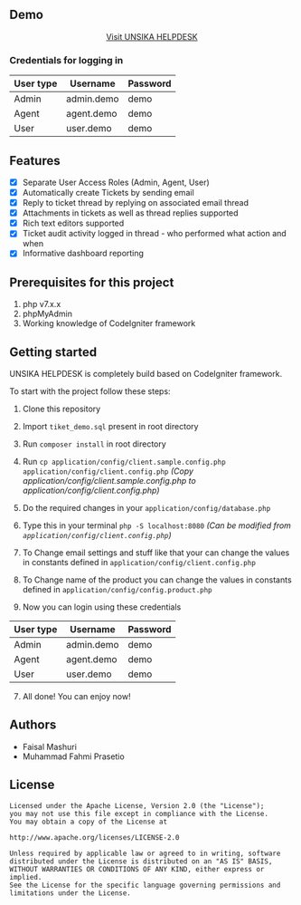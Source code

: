 ## Demo

<div align="center"><a href="http://helpdesktik.unsika.ac.id/">Visit UNSIKA HELPDESK</a></div>

### Credentials for logging in

| User type | Username   | Password |
| --------- | ---------- | -------- |
| Admin     | admin.demo | demo     |
| Agent     | agent.demo | demo     |
| User      | user.demo  | demo     |

## Features

- [x] Separate User Access Roles (Admin, Agent, User)
- [x] Automatically create Tickets by sending email
- [x] Reply to ticket thread by replying on associated email thread
- [x] Attachments in tickets as well as thread replies supported
- [x] Rich text editors supported
- [x] Ticket audit activity logged in thread - who performed what action and when
- [x] Informative dashboard reporting

## Prerequisites for this project

1. php v7.x.x
2. phpMyAdmin
3. Working knowledge of CodeIgniter framework

## Getting started

UNSIKA HELPDESK is completely build based on CodeIgniter framework.

To start with the project follow these steps:

1. Clone this repository

2. Import `tiket_demo.sql` present in root directory

3. Run `composer install` in root directory

4. Run `cp application/config/client.sample.config.php application/config/client.config.php` _(Copy application/config/client.sample.config.php to application/config/client.config.php)_

5. Do the required changes in your `application/config/database.php`

6. Type this in your terminal `php -S localhost:8080` _(Can be modified from `application/config/client.config.php`)_

7. To Change email settings and stuff like that your can change the values in constants defined in `application/config/client.config.php`

8. To Change name of the product you can change the values in constants defined in `application/config/config.product.php`

9. Now you can login using these credentials

| User type | Username   | Password |
| --------- | ---------- | -------- |
| Admin     | admin.demo | demo     |
| Agent     | agent.demo | demo     |
| User      | user.demo  | demo     |

7. All done! You can enjoy now!

## Authors

- Faisal Mashuri
- Muhammad Fahmi Prasetio

## License

```
Licensed under the Apache License, Version 2.0 (the "License");
you may not use this file except in compliance with the License.
You may obtain a copy of the License at

http://www.apache.org/licenses/LICENSE-2.0

Unless required by applicable law or agreed to in writing, software
distributed under the License is distributed on an "AS IS" BASIS,
WITHOUT WARRANTIES OR CONDITIONS OF ANY KIND, either express or implied.
See the License for the specific language governing permissions and
limitations under the License.
```
